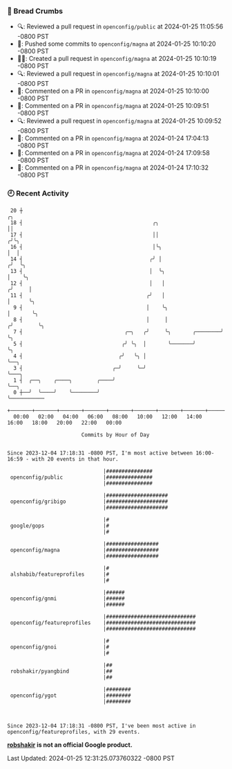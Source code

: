 ### 🍞 Bread Crumbs

 * 🔍: Reviewed a pull request in  `openconfig/public` at 2024-01-25 11:05:56 -0800 PST
 * 🚢: Pushed some commits to `openconfig/magna` at 2024-01-25 10:10:20 -0800 PST
 * ✍🏼: Created a pull request in `openconfig/magna` at 2024-01-25 10:10:19 -0800 PST
 * 🔍: Reviewed a pull request in  `openconfig/magna` at 2024-01-25 10:10:01 -0800 PST
 * 💬: Commented on a PR in  `openconfig/magna` at 2024-01-25 10:10:00 -0800 PST
 * 💬: Commented on a PR in  `openconfig/magna` at 2024-01-25 10:09:51 -0800 PST
 * 🔍: Reviewed a pull request in  `openconfig/magna` at 2024-01-25 10:09:52 -0800 PST
 * 💬: Commented on a PR in  `openconfig/magna` at 2024-01-24 17:04:13 -0800 PST
 * 💬: Commented on a PR in  `openconfig/magna` at 2024-01-24 17:09:58 -0800 PST
 * 💬: Commented on a PR in  `openconfig/magna` at 2024-01-24 17:10:32 -0800 PST

### 🕘 Recent Activity
```
 20 ┼                                                                    ╭╮
 18 ┤                                          ╭╮                        ││
 17 ┤                                          ││                       ╭╯╰╮
 16 ┤                                          │╰╮                      │  │
 14 ┤                                         ╭╯ │                     ╭╯  ╰╮
 13 ┤                                         │  ╰╮                    │    ╰╮
 12 ┤                                         │   │                   ╭╯     │
 11 ┤                                        ╭╯   │                   │      ╰╮
  9 ┤                                        │    ╰╮                  │       ╰╮
  8 ┤                                        │     │                 ╭╯        ╰╮
  7 ┤                                 ╭─╮   ╭╯     ╰╮       ╭────────╯          ╰╮
  5 ┤                                ╭╯ ╰╮  │       ╰───────╯                    ╰╮
  4 ┤                               ╭╯   ╰╮ │                                     ╰──╮
  3 ┤                             ╭─╯     ╰─╯                                        ╰───╮
  1 ┤  ╭──╮    ╭────╮        ╭────╯                                                      ╰──╮
  0 ┼──╯  ╰────╯    ╰────────╯                                                              ╰───────────
    +───────+───────+───────+───────+───────+───────+───────+───────+───────+───────+───────+───────+────
  00:00   02:00   04:00   06:00   08:00   10:00   12:00   14:00   16:00   18:00   20:00   22:00   00:00   

						Commits by Hour of Day


Since 2023-12-04 17:18:31 -0800 PST, I'm most active between 16:00-16:59 - with 20 events in that hour.

```



```
                               |###############
 openconfig/public             |###############
                               |###############

                               |####################
 openconfig/gribigo            |####################
                               |####################

                               |#
 google/gops                   |#
                               |#

                               |#################
 openconfig/magna              |#################
                               |#################

                               |#
 alshabib/featureprofiles      |#
                               |#

                               |######
 openconfig/gnmi               |######
                               |######

                               |#############################
 openconfig/featureprofiles    |#############################
                               |#############################

                               |#
 openconfig/gnoi               |#
                               |#

                               |##
 robshakir/pyangbind           |##
                               |##

                               |########
 openconfig/ygot               |########
                               |########



Since 2023-12-04 17:18:31 -0800 PST, I've been most active in openconfig/featureprofiles, with 29 events.

```
**[robshakir](mailto:robjs@google.com) is not an official Google product.**  


Last Updated: 2024-01-25 12:31:25.073760322 -0800 PST
